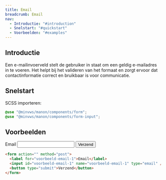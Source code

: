 ```yaml
---
title: Email
breadcrumb: Email
nav:
  - Introductie: "#introduction"
  - Snelstart: "#quickstart"
  - Voorbeelden: "#examples"
---
```


<h2 id="introduction">Introductie</h2>

Een e-mailinvoerveld stelt de gebruiker in staat om een geldig e-mailadres in te voeren. Het helpt bij het valideren van het formaat en zorgt ervoor dat contactinformatie correct en bruikbaar is voor communicatie.

<h2 id="quickstart">Snelstart</h2>

SCSS importeren:

```scss
@use "@minvws/manon/components/form";
@use "@minvws/manon/components/form-input";
```

<h2 id="examples">Voorbeelden</h2>

<form action="" method="post">
  <label for="voorbeeld-email-1">Email</label>
  <input id="voorbeeld-email-1" name="voorbeeld-email-1" type="email" />
  <button type="submit">Verzend</button>
</form>

```html
<form action="" method="post">
  <label for="voorbeeld-email-1">Email</label>
  <input id="voorbeeld-email-1" name="voorbeeld-email-1" type="email" />
  <button type="submit">Verzend</button>
</form>
```
